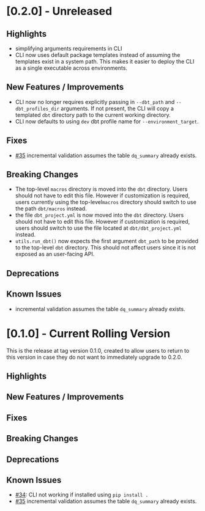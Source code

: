 # [0.2.0] - Unreleased

## Highlights
* simplifying arguments requirements in CLI
* CLI now uses default package templates instead of assuming the templates exist in a system path. This makes it easier to deploy the CLI as a single executable across environments.

## New Features / Improvements
* CLI now no longer requires explicitly passing in `--dbt_path` and `--dbt_profiles_dir` arguments. If not present, the CLI will copy a templated `dbt` directory path to the current working directory.
* CLI now defaults to using `dev` dbt profile name for `--environment_target`.

## Fixes
* [#35](https://github.com/GoogleCloudPlatform/cloud-data-quality/issues/35) incremental validation assumes the table `dq_summary` already exists.

## Breaking Changes
* The top-level `macros` directory is moved into the `dbt` directory. Users should not have to edit this file. However if customization is required, users currently using the top-level`macros` directory should switch to use the path `dbt/macros` instead.
* the file `dbt_project.yml` is now moved into the `dbt` directory. Users should not have to edit this file. However if customization is required, users should switch to use the file located at `dbt/dbt_project.yml` instead.
* `utils.run_dbt()` now expects the first argument `dbt_path` to be provided to the top-level `dbt` directory. This should not affect users since it is not exposed as an user-facing API.

## Deprecations

## Known Issues
* incremental validation assumes the table `dq_summary` already exists.

# [0.1.0] - Current Rolling Version

This is the release at tag version 0.1.0, created to allow users to return to this version in case they do not want to immediately upgrade to 0.2.0.

## Highlights

## New Features / Improvements

## Fixes

## Breaking Changes

## Deprecations

## Known Issues
* [#34](https://github.com/GoogleCloudPlatform/cloud-data-quality/issues/34): CLI not working if installed using `pip install .`
* [#35](https://github.com/GoogleCloudPlatform/cloud-data-quality/issues/35) incremental validation assumes the table `dq_summary` already exists.